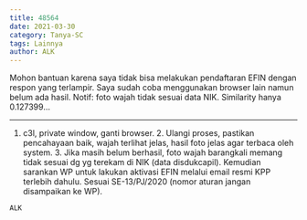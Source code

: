 ```yaml
---
title: 48564
date: 2021-03-30
category: Tanya-SC
tags: Lainnya
author: ALK
---
```


Mohon bantuan karena saya tidak bisa melakukan pendaftaran EFIN dengan respon yang terlampir. Saya sudah coba menggunakan browser lain namun belum ada hasil. Notif: foto wajah tidak sesuai data NIK. Similarity hanya 0.127399…

---

1. c3l, private window, ganti browser. 2. Ulangi proses, pastikan pencahayaan baik, wajah terlihat jelas, hasil foto jelas agar terbaca oleh system. 3. Jika masih belum berhasil, foto wajah barangkali memang tidak sesuai dg yg terekam di NIK (data disdukcapil). Kemudian sarankan WP untuk lakukan aktivasi EFIN melalui email resmi KPP terlebih dahulu. Sesuai SE-13/PJ/2020 (nomor aturan jangan disampaikan ke WP).

`ALK`
